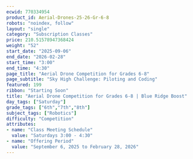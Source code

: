 ```yaml
---
ecwid: 770334954
product_id: Aerial-Drones-25-26-Gr-6-8
robots: "noindex, follow"
layout: "single"
category: "Subscription Classes"
price: 210.51578947368424
weight: "52"
start_date: "2025-09-06"
end_date: "2026-02-28"
start_time: "3:00"
end_time: "4:30"
page_title: "Aerial Drone Competition for Grades 6-8"
page_subtitle: "Sky High Challenge: Piloting and Coding"
featured: 199
ribbon: "Starting Soon"
title: "Aerial Drone Competition for Grades 6-8 | Blue Ridge Boost"
day_tags: ["Saturday"]
grade_tags: ["6th","7th","8th"]
subject_tags: ["Robotics"]
difficulty: "Competition"
attributes:
- name: "Class Meeting Schedule"
  value: "Saturdays 3:00 - 4:30"
- name: "Offering Period"
  value: "September 6, 2025 to February 28, 2026"
---
```

